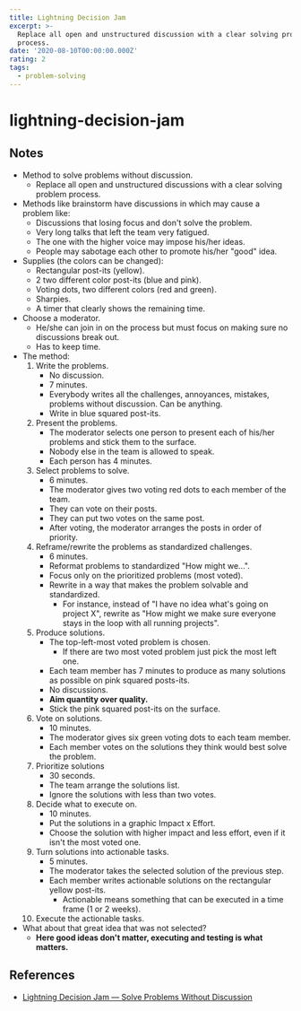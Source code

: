 ```yaml
---
title: Lightning Decision Jam
excerpt: >-
  Replace all open and unstructured discussion with a clear solving problem
  process.
date: '2020-08-10T00:00:00.000Z'
rating: 2
tags:
  - problem-solving
---
```


# lightning-decision-jam

## Notes

* Method to solve problems without discussion.
  * Replace all open and unstructured discussions with a clear solving problem process.
* Methods like brainstorm have discussions in which may cause a problem like:
  * Discussions that losing focus and don't solve the problem.
  * Very long talks that left the team very fatigued.
  * The one with the higher voice may impose his/her ideas.
  * People may sabotage each other to promote his/her "good" idea.
* Supplies \(the colors can be changed\):
  * Rectangular post-its \(yellow\).
  * 2 two different color post-its \(blue and pink\).
  * Voting dots, two different colors \(red and green\).
  * Sharpies.
  * A timer that clearly shows the remaining time.
* Choose a moderator.
  * He/she can join in on the process but must focus on making sure no discussions break out.
  * Has to keep time.
* The method:
  1. Write the problems.
     * No discussion.
     * 7 minutes.
     * Everybody writes all the challenges, annoyances, mistakes, problems without discussion. Can be anything.
     * Write in blue squared post-its.
  2. Present the problems.
     * The moderator selects one person to present each of his/her problems and stick them to the surface.
     * Nobody else in the team is allowed to speak.
     * Each person has 4 minutes.
  3. Select problems to solve.
     * 6 minutes.
     * The moderator gives two voting red dots to each member of the team.
     * They can vote on their posts.
     * They can put two votes on the same post.
     * After voting, the moderator arranges the posts in order of priority.
  4. Reframe/rewrite the problems as standardized challenges.
     * 6 minutes.
     * Reformat problems to standardized "How might we...".
     * Focus only on the prioritized problems \(most voted\).
     * Rewrite in a way that makes the problem solvable and standardized.
       * For instance, instead of "I have no idea what's going on project X", rewrite as "How might we make sure everyone stays in the loop with all running projects".
  5. Produce solutions.
     * The top-left-most voted problem is chosen.
       * If there are two most voted problem just pick the most left one.
     * Each team member has 7 minutes to produce as many solutions as possible on pink squared posts-its.
     * No discussions.
     * **Aim quantity over quality.**
     * Stick the pink squared post-its on the surface.
  6. Vote on solutions.
     * 10 minutes.
     * The moderator gives six green voting dots to each team member.
     * Each member votes on the solutions they think would best solve the problem.
  7. Prioritize solutions
     * 30 seconds.
     * The team arrange the solutions list.
     * Ignore the solutions with less than two votes.
  8. Decide what to execute on.
     * 10 minutes.
     * Put the solutions in a graphic Impact x Effort.
     * Choose the solution with higher impact and less effort, even if it isn't the most voted one.
  9. Turn solutions into actionable tasks.
     * 5 minutes.
     * The moderator takes the selected solution of the previous step.
     * Each member writes actionable solutions on the rectangular yellow post-its.
       * Actionable means something that can be executed in a time frame \(1 or 2 weeks\).
  10. Execute the actionable tasks.
* What about that great idea that was not selected?
  * **Here good ideas don't matter, executing and testing is what matters.**

## References

* [Lightning Decision Jam — Solve Problems Without Discussion](https://medium.muz.li/a-super-simple-exercise-for-solving-almost-any-product-design-challenge-f9e6c0019d7d)

